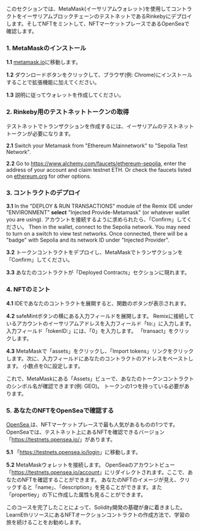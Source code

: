 このセクションでは、MetaMask(イーサリアムウォレット)を使用してコントラクトをイーサリアムブロックチェーンのテストネットであるRinkebyにデプロイします。そしてNFTをミントして、NFTマーケットプレースであるOpenSeaで確認します。

### 1. MetaMaskのインストール

**1.1** <a href="https://metamask.io/" target="_blank">metamask.io</a>に移動します。

**1.2** ダウンロードボタンをクリックして、ブラウザ(例: Chrome)にインストールすることで拡張機能に加えてください。

**1.3** 説明に従ってウォレットを作成してください。

### 2. Rinkeby用のテストネットトークンの取得

テストネットでトランザクションを作成するには、イーサリアムのテストネットトークンが必要になります。

**2.1** Switch your Metamask from "Ethereum Mainnetwork" to "Sepolia Test Network".

**2.2** Go to <a href="https://www.alchemy.com/faucets/ethereum-sepolia" 
target="_blank">https://www.alchemy.com/faucets/ethereum-sepolia</a>, enter the address of your account and claim testnet ETH.
Or check the faucets listed on <a href="https://ethereum.org/en/developers/docs/networks/#testnet-faucets" target="_blank">ethereum.org</a> for other options.

### 3. コントラクトのデプロイ

**3.1** In the "DEPLOY & RUN TRANSACTIONS" module of the Remix IDE under "ENVIRONMENT" **select** "Injected Provide-Metamask" (or whatever wallet you are using). アカウントを接続するように求められたら、「Confirm」してください。 Then in the wallet, connect to the Sepolia network.  You may need to turn on a switch to view test networks. Once connected, there will be a "badge" with Sepolia and its network ID under "Injected Provider".

**3.2** トークンコントラクトをデプロイし、MetaMaskでトランザクションを「Confirm」してください。

**3.3**  あなたのコントラクトが「Deployed Contracts」セクションに現れます。

### 4. NFTのミント

**4.1** IDEであなたのコントラクトを展開すると、関数のボタンが表示されます。

**4.2** safeMintボタンの横にある入力フィールドを展開します。 Remixに接続しているアカウントのイーサリアムアドレスを入力フィールド「to:」に入力します。 入力フィールド「tokenID:」には、「0」を入力します。 「transact」をクリックします。

**4.3** MetaMaskで「assets」をクリックし、「Import tokens」リンクをクリックします。次に、入力フィールドにあなたのコントラクトのアドレスをペーストします。 小数点を0に設定します。

これで、MetaMaskにある「Assets」ビューで、あなたのトークンコントラクトのシンボル名が確認できます(例: GEO)。 トークンの1つを持っている必要があります。

### 5. あなたのNFTをOpenSeaで確認する

<a href="https://opensea.io/" 
target="_blank">OpenSea </a>は、NFTマーケットプレースで最も人気があるものの1つです。 OpenSeaでは、テストネット上にあるNFTを確認できるバージョン「<a href="https://testnets.opensea.io/" 
target="_blank">https://testnets.opensea.io/</a>」があります。

**5.1** 「<a href="https://testnets.opensea.io/login" 
target="_blank">https://testnets.opensea.io/login</a>」に移動します。

**5.2** MetaMaskウォレットを接続します。 OpenSeaのアカウントビュー「<a href="https://testnets.opensea.io/account" target="_blank">https://testnets.opensea.io/account</a>」にリダイレクトされます。ここで、あなたのNFTを確認することができます。 あなたのNFTのイメージが見え、クリックすると「name」、「description」を見ることができます。また「propertiey」の下に作成した属性も見ることができます。

このコースを完了したことによって、Solidity開発の基礎が身に着きました。LearnEthリソースにあるNFTオークションコントラクトの作成方法で、学習の旅を続けることをお勧めします。